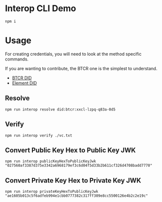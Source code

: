 # Interop CLI Demo

```
npm i
```

# Usage

For creating credentials, you will need to look at the method specific commands.

If you are wanting to contribute, the BTCR one is the simplest to understand.

- [BTCR DID](./src/methods/btcr)
- [Element DID](./src/methods/elem)

## Resolve

```
npm run interop resolve did:btcr:xxcl-lzpq-q83a-0d5
```

## Verify

```
npm run interop verify ./vc.txt
```

## Convert Public Key Hex to Public Key JWK

```
npm run interop publicKeyHexToPublicKeyJwk "027560af3387d375e3342a6968179ef3c6d04f5d33b2b611cf326d4708badd7770"
```

## Convert Private Key Hex to Private Key JWK

```
npm run interop privateKeyHexToPublicKeyJwk "ae1605b013c5f6adfeb994e1cbb0777382c317ff309e8cc5500126e4b2c2e19c"
```
